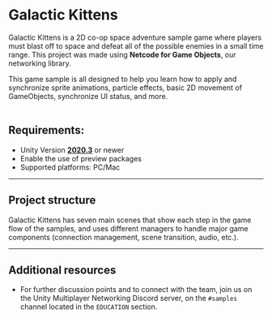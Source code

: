 # **Galactic Kittens**

Galactic Kittens is a 2D co-op space adventure sample game where players must blast off to space and defeat all of the possible enemies in a small time range. This project was made using **Netcode for Game Objects**, our networking library. 

This game sample is all designed to help you learn how to apply and synchronize sprite animations, particle effects, basic 2D movement of GameObjects, synchronize UI status, and more. 
<br>
<br>

## **Requirements:** 
 - Unity Version [**2020.3**](https://unity3d.com/get-unity/download) or newer
 - Enable the use of preview packages
 - Supported platforms: PC/Mac


---------------
## **Project structure**
Galactic Kittens has seven main scenes that show each step in the game flow of the samples, and uses different managers to handle major game components (connection management, scene transition, audio, etc.).

---------------
## **Additional resources**

* For further discussion points and to connect with the team, join us on the Unity Multiplayer Networking Discord server, on the `#samples` channel located in the `EDUCATION` section.

